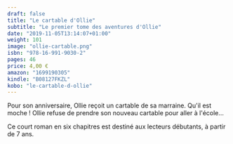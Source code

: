 ```yaml
---
draft: false
title: "Le cartable d'Ollie"
subtitle: "Le premier tome des aventures d'Ollie"
date: "2019-11-05T13:14:07+01:00"
weight: 101
image: "ollie-cartable.png"
isbn: "978-16-991-9030-2"
pages: 46
price: 4,00 €
amazon: "1699190305"
kindle: "B08127FKZL"
kobo: "le-cartable-d-ollie"
---
```

Pour son anniversaire, Ollie reçoit un cartable de sa marraine. Qu'il est moche ! Ollie refuse de prendre son nouveau cartable pour aller à l'école…

Ce court roman en six chapitres est destiné aux lecteurs débutants, à partir de 7 ans.
